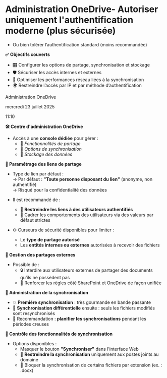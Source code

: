 # Administration OneDrive- Autoriser uniquement l'**authentification moderne** (plus sécurisée)
  - Ou bien tolérer l’authentification standard (moins recommandée)



**✅ Objectifs couverts**

- 🎛️ Configurer les options de partage, synchronisation et stockage
- 🛡️ Sécuriser les accès internes et externes
- 📶 Optimiser les performances réseau liées à la synchronisation
- 🌍 Restreindre l’accès par IP et par méthode d’authentification

Administration OneDrive

mercredi 23 juillet 2025

11:10

**🛠️ Centre d'administration OneDrive**

- Accès à une **console dédiée** pour gérer :
  - 🔗 *Fonctionnalités de partage*
  - 🔄 *Options de synchronisation*
  - 💾 *Stockage des données*



**🔗 Paramétrage des liens de partage**

- Type de lien par défaut :  
  → Par défaut : **"Toute personne disposant du lien"** (anonyme, non authentifié)  
  → Risqué pour la confidentialité des données

- Il est recommandé de :
  - 🛑 **Restreindre les liens à des utilisateurs authentifiés**
  - 🧭 Cadrer les comportements des utilisateurs via des valeurs par défaut strictes
- ⚙️ Curseurs de sécurité disponibles pour limiter :
  - Le **type de partage autorisé**
  - Les **entités internes ou externes** autorisées à recevoir des fichiers



**🔐 Gestion des partages externes**

- Possible de :
  - 🔒 Interdire aux utilisateurs externes de partager des documents qu’ils ne possèdent pas
  - 🧩 Renforcer les règles côté SharePoint et OneDrive de façon unifiée



**🔄 Administration de la synchronisation**

- 💥 **Première synchronisation** : très gourmande en bande passante
- 🧠 **Synchronisation différentielle** ensuite : seuls les fichiers modifiés sont resynchronisés
- 🎯 Recommandation : **planifier les synchronisations** pendant les périodes creuses



**🚫 Contrôle des fonctionnalités de synchronisation**

- Options disponibles :
  - Masquer le bouton **"Synchroniser"** dans l'interface Web
  - 🔐 **Restreindre la synchronisation** uniquement aux postes joints au domaine
  - 📁 Bloquer la synchronisation de certains fichiers par extension (ex. : .docx)

